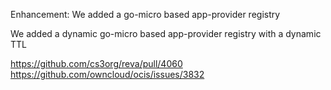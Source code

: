 Enhancement: We added a go-micro based app-provider registry 

We added a dynamic go-micro based app-provider registry with a dynamic TTL

https://github.com/cs3org/reva/pull/4060
https://github.com/owncloud/ocis/issues/3832